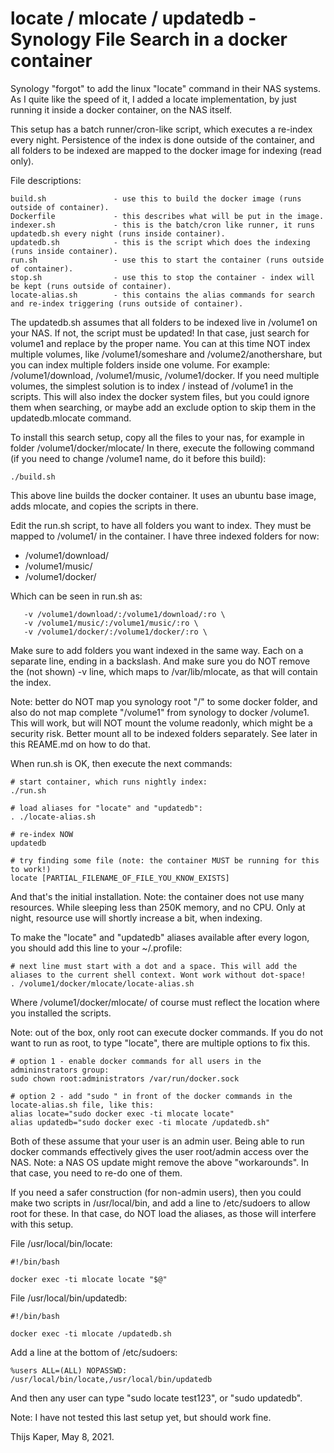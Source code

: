 # locate / mlocate / updatedb - Synology File Search in a docker container

Synology "forgot" to add the linux "locate" command in their NAS systems.
As I quite like the speed of it, I added a locate implementation, by just running it inside a docker container, on the NAS itself.

This setup has a batch runner/cron-like script, which executes a re-index every night.
Persistence of the index is done outside of the container, and all folders to be indexed are mapped to the docker image for indexing (read only).

File descriptions:

```
build.sh               - use this to build the docker image (runs outside of container).
Dockerfile             - this describes what will be put in the image.
indexer.sh             - this is the batch/cron like runner, it runs updatedb.sh every night (runs inside container).
updatedb.sh            - this is the script which does the indexing (runs inside container).
run.sh                 - use this to start the container (runs outside of container).
stop.sh                - use this to stop the container - index will be kept (runs outside of container).
locate-alias.sh        - this contains the alias commands for search and re-index triggering (runs outside of container).
```

The updatedb.sh assumes that all folders to be indexed live in /volume1 on your NAS. If not, the script must be updated!
In that case, just search for volume1 and replace by the proper name. You can at this time NOT index multiple
volumes, like /volume1/someshare and /volume2/anothershare, but you can index multiple folders inside one volume.
For example: /volume1/download, /volume1/music, /volume1/docker. If you need multiple volumes, the simplest
solution is to index / instead of /volume1 in the scripts. This will also index the docker system files, but
you could ignore them when searching, or maybe add an exclude option to skip them in the updatedb.mlocate command.

To install this search setup, copy all the files to your nas, for example in folder /volume1/docker/mlocate/
In there, execute the following command (if you need to change /volume1 name, do it before this build):

```
./build.sh
```

This above line builds the docker container. It uses an ubuntu base image, adds mlocate, and copies the scripts in there.

Edit the run.sh script, to have all folders you want to index. They must be mapped to /volume1/ in the container.
I have three indexed folders for now:

- /volume1/download/
- /volume1/music/
- /volume1/docker/

Which can be seen in run.sh as:

```
   -v /volume1/download/:/volume1/download/:ro \
   -v /volume1/music/:/volume1/music/:ro \
   -v /volume1/docker/:/volume1/docker/:ro \
```

Make sure to add folders you want indexed in the same way. Each on a separate line, ending in a backslash.
And make sure you do NOT remove the (not shown) -v line, which maps to /var/lib/mlocate, as that will contain the index.

Note: better do NOT map you synology root "/" to some docker folder, and also do not map complete "/volume1"
from synology to docker /volume1. This will work, but will NOT mount the volume readonly, which might be a
security risk. Better mount all to be indexed folders separately. See later in this REAME.md on how to do that.

When run.sh is OK, then execute the next commands:

```
# start container, which runs nightly index:
./run.sh

# load aliases for "locate" and "updatedb":
. ./locate-alias.sh

# re-index NOW
updatedb

# try finding some file (note: the container MUST be running for this to work!)
locate [PARTIAL_FILENAME_OF_FILE_YOU_KNOW_EXISTS]
```

And that's the initial installation. Note: the container does not use many resources. While sleeping less than 250K memory, and no CPU.
Only at night, resource use will shortly increase a bit, when indexing.

To make the "locate" and "updatedb" aliases available after every logon, you should add this line to your ~/.profile:

```
# next line must start with a dot and a space. This will add the aliases to the current shell context. Wont work without dot-space!
. /volume1/docker/mlocate/locate-alias.sh
```

Where /volume1/docker/mlocate/ of course must reflect the location where you installed the scripts.

Note: out of the box, only root can execute docker commands. If you do not want to run as root, to type "locate", there are multiple options to fix this.

```
# option 1 - enable docker commands for all users in the admininstrators group:
sudo chown root:administrators /var/run/docker.sock

# option 2 - add "sudo " in front of the docker commands in the locate-alias.sh file, like this:
alias locate="sudo docker exec -ti mlocate locate"
alias updatedb="sudo docker exec -ti mlocate /updatedb.sh"
```

Both of these assume that your user is an admin user.
Being able to run docker commands effectively gives the user root/admin access over the NAS.
Note: a NAS OS update might remove the above "workarounds". In that case, you need to re-do one of them.

If you need a safer construction (for non-admin users), then you could make two scripts in /usr/local/bin, and add a line to /etc/sudoers to allow root for these.
In that case, do NOT load the aliases, as those will interfere with this setup.

File /usr/local/bin/locate:

```
#!/bin/bash

docker exec -ti mlocate locate "$@"
```

File /usr/local/bin/updatedb:

```
#!/bin/bash

docker exec -ti mlocate /updatedb.sh
```

Add a line at the bottom of /etc/sudoers:

```
%users ALL=(ALL) NOPASSWD: /usr/local/bin/locate,/usr/local/bin/updatedb
```

And then any user can type "sudo locate test123", or "sudo updatedb".

Note: I have not tested this last setup yet, but should work fine.


Thijs Kaper, May 8, 2021.


